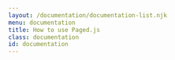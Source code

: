 ```yaml
---
layout: /documentation/documentation-list.njk
menu: documentation
title: How to use Paged.js
class: documentation
id: documentation
---
```


